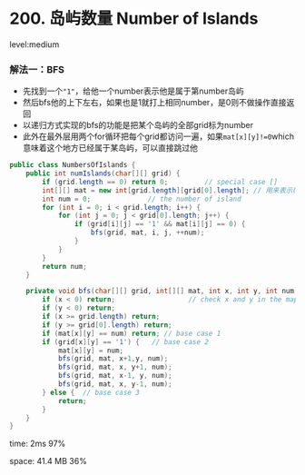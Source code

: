 # 200.  岛屿数量 Number of Islands

level:medium

### 解法一：BFS

- 先找到一个`"1"`，给他一个number表示他是属于第number岛屿
- 然后bfs他的上下左右，如果也是1就打上相同number，是0则不做操作直接返回
- 以递归方式实现的bfs的功能是把某个岛屿的全部grid标为number
- 此外在最外层用两个for循环把每个grid都访问一遍，如果`mat[x][y]!=0`which 意味着这个地方已经属于某岛屿，可以直接跳过他





```java
public class NumbersOfIslands {
    public int numIslands(char[][] grid) {
        if (grid.length == 0) return 0;         // special case []
        int[][] mat = new int[grid.length][grid[0].length]; // 用来表示(x,y)所属岛屿
        int num = 0;              // the number of island
        for (int i = 0; i < grid.length; i++) {
            for (int j = 0; j < grid[0].length; j++) {
                if (grid[i][j] == '1' && mat[i][j] == 0) {
                    bfs(grid, mat, i, j, ++num);
                }
            }
        }
        return num;
    }

    private void bfs(char[][] grid, int[][] mat, int x, int y, int num) {
        if (x < 0) return;                  // check x and y in the map
        if (y < 0) return;
        if (x >= grid.length) return;
        if (y >= grid[0].length) return;
        if (mat[x][y] == num) return; // base case 1
        if (grid[x][y] == '1') {   // base case 2
            mat[x][y] = num;
            bfs(grid, mat, x+1,y, num);
            bfs(grid, mat, x, y+1, num);
            bfs(grid, mat, x-1, y, num);
            bfs(grid, mat, x, y-1, num);
        } else {  // base case 3
            return;
        }
    }
}
```

time: 2ms 97%

space: 41.4 MB  36%

